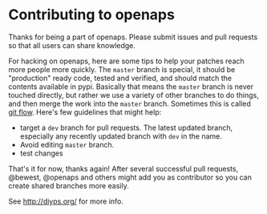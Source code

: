 
# Contributing to openaps

Thanks for being a part of openaps.
Please submit issues and pull requests so that all users can share
knowledge.

For hacking on openaps, here are some tips to help your patches reach
more people more quickly.  The `master` branch is special, it should
be "production" ready code, tested and verified, and should match the
contents available in pypi.  Basically that means the `master` branch
is never touched directly, but rather we use a variety of other
branches to do things, and then merge the work into the `master`
branch.  Sometimes this is called
[git flow](http://nvie.com/posts/a-successful-git-branching-model/).
Here's few guidelines that might help:
  
  * target a `dev` branch for pull requests.  The latest updated
    branch, especially any recently updated branch with `dev` in the
    name.
  * Avoid editing `master` branch.
  * test changes

That's it for now, thanks again!
After several successful pull requests, @bewest, @openaps and others
might add you as contributor so you can create shared branches more
easily.

See http://diyps.org/ for more info.

